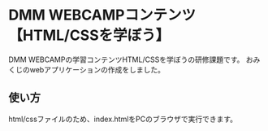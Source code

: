 # DMM WEBCAMPコンテンツ【HTML/CSSを学ぼう】
DMM WEBCAMPの学習コンテンツHTML/CSSを学ぼうの研修課題です。
おみくじのwebアプリケーションの作成をしました。
## 使い方
html/cssファイルのため、index.htmlをPCのブラウザで実行できます。